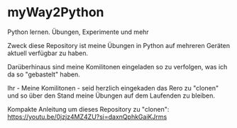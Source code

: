# myWay2Python
Python lernen. Übungen, Experimente und mehr

Zweck diese Repository ist meine Übungen in Python auf mehreren Geräten aktuell verfügbar zu haben.

Darüberhinaus sind meine Komilitonen eingeladen so zu verfolgen, was ich da so "gebastelt" haben.

Ihr - Meine Komilitonen - seid herzlich eingekaden das Rero zu "clonen" und so über den Stand meine Übungen auf dem Laufenden zu bleiben.

Kompakte Anleitung um dieses Repository zu "clonen": https://youtu.be/0jzjz4MZ4ZU?si=daxnQphkGaiKJrms